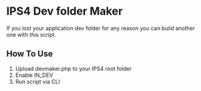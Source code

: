 # IPS4 Dev folder Maker
If you lost your application dev folder for any reason you can build 
another one with this script.
## How To Use
1. Upload devmaker.php to your IPS4 root folder
2. Enable IN_DEV
3. Run script via CLI